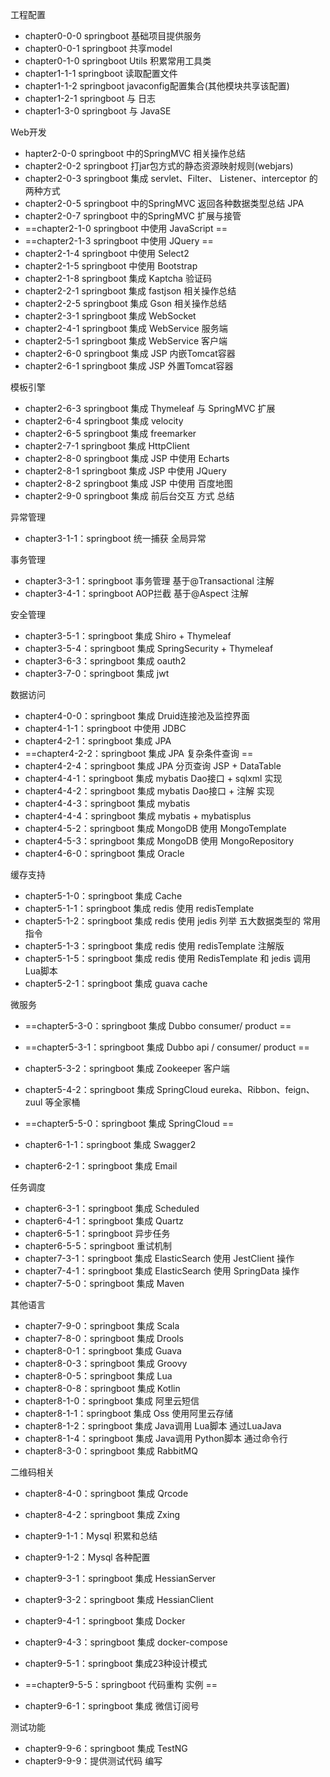 
工程配置

- chapter0-0-0 springboot 基础项目提供服务
- chapter0-0-1 springboot 共享model
- chapter0-1-0 springboot Utils 积累常用工具类
- chapter1-1-1 springboot 读取配置文件
- chapter1-1-2 springboot  javaconfig配置集合(其他模块共享该配置)
- chapter1-2-1 springboot  与 日志
- chapter1-3-0 springboot  与  JavaSE
  

Web开发

- hapter2-0-0 springboot  中的SpringMVC  相关操作总结
- chapter2-0-2 springboot  打jar包方式的静态资源映射规则(webjars)
- chapter2-0-3 springboot  集成  servlet、Filter、 Listener、interceptor 的两种方式
- chapter2-0-5 springboot  中的SpringMVC   返回各种数据类型总结 JPA
- chapter2-0-7 springboot  中的SpringMVC 扩展与接管
- ==chapter2-1-0 springboot  中使用 JavaScript ==
- ==chapter2-1-3 springboot  中使用 JQuery ==
- chapter2-1-4 springboot  中使用 Select2
- chapter2-1-5 springboot  中使用 Bootstrap
- chapter2-1-8 springboot  集成 Kaptcha 验证码
- chapter2-2-1 springboot  集成 fastjson  相关操作总结
- chapter2-2-5 springboot  集成 Gson  相关操作总结
- chapter2-3-1 springboot  集成 WebSocket
- chapter2-4-1 springboot  集成 WebService 服务端
- chapter2-5-1 springboot  集成 WebService 客户端
- chapter2-6-0 springboot  集成  JSP 内嵌Tomcat容器
- chapter2-6-1 springboot  集成  JSP 外置Tomcat容器



模板引擎

- chapter2-6-3 springboot  集成  Thymeleaf 与 SpringMVC 扩展
- chapter2-6-4 springboot  集成  velocity
- chapter2-6-5 springboot  集成  freemarker
- chapter2-7-1 springboot  集成 HttpClient
- chapter2-8-0 springboot  集成  JSP 中使用 Echarts
- chapter2-8-1 springboot  集成  JSP 中使用 JQuery
- chapter2-8-2 springboot  集成  JSP 中使用 百度地图
- chapter2-9-0 springboot  集成  前后台交互  方式 总结

异常管理

- chapter3-1-1：springboot 统一捕获 全局异常

事务管理

- chapter3-3-1：springboot  事务管理   基于@Transactional 注解
- chapter3-4-1：springboot  AOP拦截   基于@Aspect 注解



安全管理

- chapter3-5-1：springboot  集成  Shiro +  Thymeleaf
- chapter3-5-4：springboot  集成  SpringSecurity +  Thymeleaf
- chapter3-6-3：springboot  集成  oauth2
- chapter3-7-0：springboot  集成  jwt

数据访问

- chapter4-0-0：springboot 集成  Druid连接池及监控界面
- chapter4-1-1：springboot 中使用 JDBC   
- chapter4-2-1：springboot 集成 JPA  
- ==chapter4-2-2：springboot 集成 JPA  复杂条件查询 ==  
- chapter4-2-4：springboot 集成 JPA 分页查询 JSP + DataTable  
- chapter4-4-1：springboot 集成 mybatis   Dao接口 + sqlxml 实现 
- chapter4-4-2：springboot 集成 mybatis   Dao接口 +  注解 实现
- chapter4-4-3：springboot 集成 mybatis 
- chapter4-4-4：springboot 集成 mybatis + mybatisplus 
- chapter4-5-2：springboot 集成 MongoDB  使用 MongoTemplate
- chapter4-5-3：springboot 集成 MongoDB  使用 MongoRepository
- chapter4-6-0：springboot 集成 Oracle



缓存支持

- chapter5-1-0：springboot 集成 Cache
- chapter5-1-1：springboot 集成 redis     使用 redisTemplate
- chapter5-1-2：springboot 集成 redis     使用 jedis 列举 五大数据类型的 常用指令
- chapter5-1-3：springboot 集成 redis     使用 redisTemplate 注解版
- chapter5-1-5：springboot 集成 redis     使用 RedisTemplate 和 jedis 调用Lua脚本   
- chapter5-2-1：springboot 集成  guava cache



微服务

- ==chapter5-3-0：springboot 集成 Dubbo consumer/ product ==
- ==chapter5-3-1：springboot 集成 Dubbo api / consumer/ product ==
- chapter5-3-2：springboot 集成  Zookeeper 客户端
- chapter5-4-2：springboot 集成  SpringCloud eureka、Ribbon、feign、zuul 等全家桶
- ==chapter5-5-0：springboot 集成  SpringCloud ==





- chapter6-1-1：springboot 集成 Swagger2
- chapter6-2-1：springboot 集成 Email



任务调度

- chapter6-3-1：springboot 集成 Scheduled
- chapter6-4-1：springboot 集成 Quartz
- chapter6-5-1：springboot  异步任务
- chapter6-5-5：springboot  重试机制
- chapter7-3-1：springboot 集成 ElasticSearch  使用 JestClient 操作
- chapter7-4-1：springboot 集成 ElasticSearch  使用 SpringData 操作
- chapter7-5-0：springboot 集成 Maven
  



其他语言



- chapter7-9-0：springboot 集成 Scala
- chapter7-8-0：springboot 集成 Drools
- chapter8-0-1：springboot 集成 Guava
- chapter8-0-3：springboot 集成 Groovy
- chapter8-0-5：springboot 集成 Lua
- chapter8-0-8：springboot 集成 Kotlin
- chapter8-1-0：springboot 集成  阿里云短信
- chapter8-1-1：springboot 集成 Oss  使用阿里云存储
- chapter8-1-2：springboot 集成  Java调用 Lua脚本  通过LuaJava
- chapter8-1-4：springboot 集成  Java调用 Python脚本  通过命令行
- chapter8-3-0：springboot 集成 RabbitMQ



二维码相关

- chapter8-4-0：springboot 集成 Qrcode
- chapter8-4-2：springboot 集成 Zxing



- chapter9-1-1：Mysql 积累和总结
- chapter9-1-2：Mysql  各种配置
- chapter9-3-1：springboot 集成 HessianServer
- chapter9-3-2：springboot 集成 HessianClient
- chapter9-4-1：springboot 集成 Docker
- chapter9-4-3：springboot 集成 docker-compose
- chapter9-5-1：springboot 集成23种设计模式
- ==chapter9-5-5：springboot  代码重构 实例 ==
- chapter9-6-1：springboot 集成 微信订阅号
  

测试功能

- chapter9-9-6：springboot 集成 TestNG
- chapter9-9-9：提供测试代码 编写
